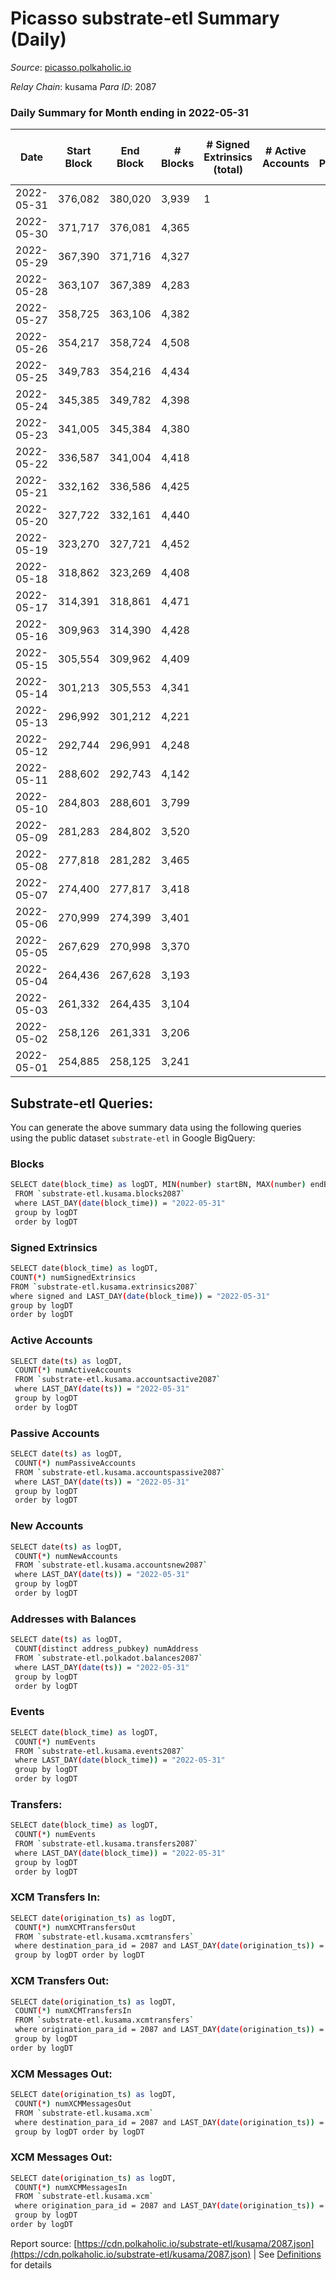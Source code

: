# Picasso substrate-etl Summary (Daily)

_Source_: [picasso.polkaholic.io](https://picasso.polkaholic.io)

*Relay Chain*: kusama
*Para ID*: 2087



### Daily Summary for Month ending in 2022-05-31


| Date | Start Block | End Block | # Blocks | # Signed Extrinsics (total) | # Active Accounts | # Passive | # New | # Addresses with Balances | # Events | # Transfers | # XCM Transfers In | # XCM Transfers Out | # XCM In | # XCM Out | Issues | 
| ---- | ----------- | --------- | -------- | --------------------------- | ----------------- | --------- | ----- | ------------------------- | -------- | ----------- | ------------------ | ------------------- | -------- | --------- | ------ |
| 2022-05-31 | 376,082 | 380,020 | 3,939 | 1 |  |  |  | 8 | 7,887 |   |   |   |  |  |  |
| 2022-05-30 | 371,717 | 376,081 | 4,365 |  |  |  |  | 8 | 8,732 |   |   |   |  |  |  |
| 2022-05-29 | 367,390 | 371,716 | 4,327 |  |  |  |  | 8 | 8,656 |   |   |   |  |  |  |
| 2022-05-28 | 363,107 | 367,389 | 4,283 |  |  |  |  | 8 | 8,569 |   |   |   |  |  |  |
| 2022-05-27 | 358,725 | 363,106 | 4,382 |  |  |  |  | 8 | 8,766 |   |   |   |  |  |  |
| 2022-05-26 | 354,217 | 358,724 | 4,508 |  |  |  |  | 8 | 9,019 |   |   |   |  |  |  |
| 2022-05-25 | 349,783 | 354,216 | 4,434 |  |  |  |  | 8 | 8,873 |   |   |   |  |  |  |
| 2022-05-24 | 345,385 | 349,782 | 4,398 |  |  |  |  | 8 | 8,799 |   |   |   |  |  |  |
| 2022-05-23 | 341,005 | 345,384 | 4,380 |  |  |  |  | 8 | 8,762 |   |   |   |  |  |  |
| 2022-05-22 | 336,587 | 341,004 | 4,418 |  |  |  |  | 8 | 8,839 |   |   |   |  |  |  |
| 2022-05-21 | 332,162 | 336,586 | 4,425 |  |  |  |  | 8 | 8,852 |   |   |   |  |  |  |
| 2022-05-20 | 327,722 | 332,161 | 4,440 |  |  |  |  | 8 | 8,882 |   |   |   |  |  |  |
| 2022-05-19 | 323,270 | 327,721 | 4,452 |  |  |  |  | 8 | 8,907 |   |   |   |  |  |  |
| 2022-05-18 | 318,862 | 323,269 | 4,408 |  |  |  |  | 8 | 8,818 |   |   |   |  |  |  |
| 2022-05-17 | 314,391 | 318,861 | 4,471 |  |  |  |  | 8 | 8,945 |   |   |   |  |  |  |
| 2022-05-16 | 309,963 | 314,390 | 4,428 |  |  |  |  | 8 | 8,858 |   |   |   |  |  |  |
| 2022-05-15 | 305,554 | 309,962 | 4,409 |  |  |  |  | 8 | 8,821 |   |   |   |  |  |  |
| 2022-05-14 | 301,213 | 305,553 | 4,341 |  |  |  |  | 8 | 8,687 |   |   |   |  |  |  |
| 2022-05-13 | 296,992 | 301,212 | 4,221 |  |  |  |  | 8 | 8,445 |   |   |   |  |  |  |
| 2022-05-12 | 292,744 | 296,991 | 4,248 |  |  |  |  | 8 | 8,498 |   |   |   |  |  |  |
| 2022-05-11 | 288,602 | 292,743 | 4,142 |  |  |  |  | 8 | 8,286 |   |   |   |  |  |  |
| 2022-05-10 | 284,803 | 288,601 | 3,799 |  |  |  |  | 8 | 7,600 |   |   |   |  |  |  |
| 2022-05-09 | 281,283 | 284,802 | 3,520 |  |  |  |  | 8 | 7,042 |   |   |   |  |  |  |
| 2022-05-08 | 277,818 | 281,282 | 3,465 |  |  |  |  | 8 | 6,932 |   |   |   |  |  |  |
| 2022-05-07 | 274,400 | 277,817 | 3,418 |  |  |  |  | 8 | 6,838 |   |   |   |  |  |  |
| 2022-05-06 | 270,999 | 274,399 | 3,401 |  |  |  |  | 8 | 6,804 |   |   |   |  |  |  |
| 2022-05-05 | 267,629 | 270,998 | 3,370 |  |  |  |  | 8 | 6,742 |   |   |   |  |  |  |
| 2022-05-04 | 264,436 | 267,628 | 3,193 |  |  |  |  | 8 | 6,388 |   |   |   |  |  |  |
| 2022-05-03 | 261,332 | 264,435 | 3,104 |  |  |  |  | 8 | 6,209 |   |   |   |  |  |  |
| 2022-05-02 | 258,126 | 261,331 | 3,206 |  |  |  |  | 8 | 6,414 |   |   |   |  |  |  |
| 2022-05-01 | 254,885 | 258,125 | 3,241 |  |  |  |  | 8 | 6,484 |   |   |   |  |  |  |

## Substrate-etl Queries:
You can generate the above summary data using the following queries using the public dataset `substrate-etl` in Google BigQuery:

### Blocks
```bash
SELECT date(block_time) as logDT, MIN(number) startBN, MAX(number) endBN, COUNT(*) numBlocks 
 FROM `substrate-etl.kusama.blocks2087`  
 where LAST_DAY(date(block_time)) = "2022-05-31" 
 group by logDT 
 order by logDT
```

### Signed Extrinsics
```bash
SELECT date(block_time) as logDT, 
COUNT(*) numSignedExtrinsics 
FROM `substrate-etl.kusama.extrinsics2087`  
where signed and LAST_DAY(date(block_time)) = "2022-05-31" 
group by logDT 
order by logDT
```

### Active Accounts
```bash
SELECT date(ts) as logDT, 
 COUNT(*) numActiveAccounts 
 FROM `substrate-etl.kusama.accountsactive2087` 
 where LAST_DAY(date(ts)) = "2022-05-31" 
 group by logDT 
 order by logDT
```

### Passive Accounts
```bash
SELECT date(ts) as logDT, 
 COUNT(*) numPassiveAccounts 
 FROM `substrate-etl.kusama.accountspassive2087` 
 where LAST_DAY(date(ts)) = "2022-05-31" 
 group by logDT 
 order by logDT
```

### New Accounts
```bash
SELECT date(ts) as logDT, 
 COUNT(*) numNewAccounts 
 FROM `substrate-etl.kusama.accountsnew2087` 
 where LAST_DAY(date(ts)) = "2022-05-31" 
 group by logDT
 order by logDT
```

### Addresses with Balances
```bash
SELECT date(ts) as logDT,
 COUNT(distinct address_pubkey) numAddress 
 FROM `substrate-etl.polkadot.balances2087` 
 where LAST_DAY(date(ts)) = "2022-05-31" 
 group by logDT 
 order by logDT
```

### Events
```bash
SELECT date(block_time) as logDT, 
 COUNT(*) numEvents 
 FROM `substrate-etl.kusama.events2087` 
 where LAST_DAY(date(block_time)) = "2022-05-31" 
 group by logDT 
 order by logDT
```

### Transfers:
```bash
SELECT date(block_time) as logDT, 
 COUNT(*) numEvents 
 FROM `substrate-etl.kusama.transfers2087` 
 where LAST_DAY(date(block_time)) = "2022-05-31" 
 group by logDT 
 order by logDT
```

### XCM Transfers In:
```bash
SELECT date(origination_ts) as logDT, 
 COUNT(*) numXCMTransfersOut 
 FROM `substrate-etl.kusama.xcmtransfers` 
 where destination_para_id = 2087 and LAST_DAY(date(origination_ts)) = "2022-05-31" 
 group by logDT order by logDT
```

### XCM Transfers Out:
```bash
SELECT date(origination_ts) as logDT, 
 COUNT(*) numXCMTransfersIn 
 FROM `substrate-etl.kusama.xcmtransfers` 
 where origination_para_id = 2087 and LAST_DAY(date(origination_ts)) = "2022-05-31" 
 group by logDT 
order by logDT
```

### XCM Messages Out:
```bash
SELECT date(origination_ts) as logDT, 
 COUNT(*) numXCMMessagesOut 
 FROM `substrate-etl.kusama.xcm` 
 where destination_para_id = 2087 and LAST_DAY(date(origination_ts)) = "2022-05-31" 
 group by logDT order by logDT
```

### XCM Messages Out:
```bash
SELECT date(origination_ts) as logDT, 
 COUNT(*) numXCMMessagesIn 
 FROM `substrate-etl.kusama.xcm` 
 where origination_para_id = 2087 and LAST_DAY(date(origination_ts)) = "2022-05-31" 
 group by logDT 
order by logDT
```


Report source: [https://cdn.polkaholic.io/substrate-etl/kusama/2087.json](https://cdn.polkaholic.io/substrate-etl/kusama/2087.json) | See [Definitions](/DEFINITIONS.md) for details
